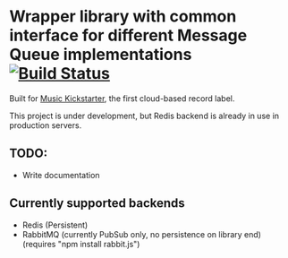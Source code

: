 # Wrapper library with common interface for different Message Queue implementations [![Build Status](https://secure.travis-ci.org/nemein/kckupmq.png?branch=master)](http://travis-ci.org/nemein/kckupmq)

Built for [Music Kickstarter](http://musickickstarter.com/), the first cloud-based record label.

This project is under development, but Redis backend is already in use in production servers.

## TODO:

* Write documentation

## Currently supported backends

* Redis (Persistent)
* RabbitMQ (currently PubSub only, no persistence on library end) (requires "npm install rabbit.js")

